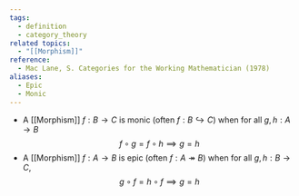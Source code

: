```yaml
---
tags:
  - definition
  - category_theory
related topics:
  - "[[Morphism]]"
reference:
  - Mac Lane, S. Categories for the Working Mathematician (1978)
aliases:
  - Epic
  - Monic
---
```

- A [[Morphism]] $f: B \to C$ is monic (often $f: B \hookrightarrow C$) when for all $g,h: A \to B$$$
	f \circ g= f \circ h \implies g=h
$$
- A [[Morphism]] $f: A \to B$ is epic (often $f: A \twoheadrightarrow B$) when for all $g,h: B \to C$, $$
	g \circ f = h \circ f \implies g=h
$$